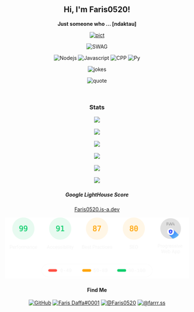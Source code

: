 <h2 align="center">Hi, I'm Faris0520!</h2>
<p align="center"><b>Just someone who ... [ndaktau]</b></p>
<p align="center"><a href="#" target="#"><img alt="pict" src="https://cdn.discordapp.com/attachments/817641073874305044/836104912051241020/tenor_9.gif" /></a></p>
<p align="center"><img alt="SWAG" src="http://ForTheBadge.com/images/badges/built-with-swag.svg" />
<p align="center"> <img alt="Nodejs" src="https://img.shields.io/badge/Node.js-43853D?style=for-the-badge&logo=node.js&logoColor=white" /> <img alt="Javascript" src="https://img.shields.io/badge/JavaScript-F7DF1E?style=for-the-badge&logo=javascript&logoColor=black" />
<img alt="CPP" src="https://img.shields.io/badge/C%2B%2B-00599C?style=for-the-badge&logo=c%2B%2B&logoColor=white" />
<img alt="Py" src="https://img.shields.io/badge/Python-3776AB?style=for-the-badge&logo=python&logoColor=white" /></p>
<p align="center"><img alt="jokes" src="https://readme-jokes.vercel.app/api?theme=vue-dark"></p>
<p align="center"><img alt="quote" src="https://quotes-github-readme.vercel.app/api?type=horizontal"></p>
<br />

<h3 align="center">Stats</h3>
<p align="center"><img src="https://komarev.com/ghpvc/?username=Faris0520&label=Pengunjung" /> </p>
<p align="center"><a href="https://discord.com/users/695817459206324265" target="_blank"><img src="https://discord.c99.nl/widget/theme-2/695817459206324265.png"></p>
<p align="center"><img src="https://github-readme-stats.vercel.app/api?username=faris0520&show_icons=true&theme=radical" /> </p>
<p align="center"><img src="https://github-readme-stats.vercel.app/api/wakatime?username=Faris0520&theme=radical" /> </p>
<p align="center"><a href="https://myanimelist.net/profile/Faris0520">
<img src="https://malsignature.com/?/view?username=Faris0520&style=normal"></a></p>
<p align="center"><img src="https://spotify-github-profile.vercel.app/api/view?uid=7hkshek1gjho1dqys0x17jti7&cover_image=false&theme=default"><a href="https://spotify-github-profile.vercel.app/api/view?uid=7hkshek1gjho1dqys0x17jti7&redirect=true"></a></p>

<h5 align="center">Google LightHouse Score</h5>
<p align="center"><a href="https://faris0520.is-a.dev">Faris0520.is-a.dev</a></p>
<p align="center">   </p>
<p align="center"><a href="https://faris0520.is-a.dev" target="_blank"><img alt="Website" src="/PUNYAKU_blyat.svg" /> </a></p>

<h4 align="center">Find Me</h4>
<p align="center"><a href="https://github.com/Faris0520" target="_blank"><img alt="GitHub" src="https://img.shields.io/badge/GitHub-100000?style=for-the-badge&logo=github&logoColor=white" /></a>
<a href="https://discord.com/users/695817459206324265" target="_blank"><img alt="Faris Daffa#0001" src="https://img.shields.io/badge/Discord-7289DA?style=for-the-badge&logo=discord&logoColor=white" /></a>
<a href="https://twitter.com/Faris0520" target="_blank"><img alt="@Faris0520" src="https://img.shields.io/badge/Twitter-1DA1F2?style=for-the-badge&logo=twitter&logoColor=white" /></a>
<a href="https://instagram.com/farrr.ss" target="_blank"><img alt="@farrr.ss" src="https://img.shields.io/badge/Instagram-E4405F?style=for-the-badge&logo=instagram&logoColor=white" /></a></p>
<!--
## Discord
[![FarisDaffa Discord](https://cdn.discordapp.com/attachments/817641073874305044/833639453725032488/1618825477362.jpg)](https://discord.com/users/695817459206324265)
-->
